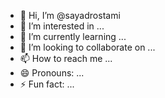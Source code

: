 - 👋 Hi, I’m @sayadrostami
- 👀 I’m interested in ...
- 🌱 I’m currently learning ...
- 💞️ I’m looking to collaborate on ...
- 📫 How to reach me ...
- 😄 Pronouns: ...
- ⚡ Fun fact: ...

<!---
sayadrostami/sayadrostami is a ✨ special ✨ repository because its `README.md` (this file) appears on your GitHub profile.
You can click the Preview link to take a look at your changes.
--->
